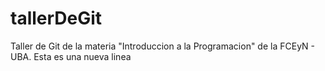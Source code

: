 # tallerDeGit

Taller de Git de la materia "Introduccion a la Programacion" de la FCEyN - UBA.
Esta es una nueva linea